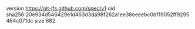 version https://git-lfs.github.com/spec/v1
oid sha256:20e934d546429e1d463d3da98f262a1ee38eeeebc0bf19052ff9295464c071dc
size 682
